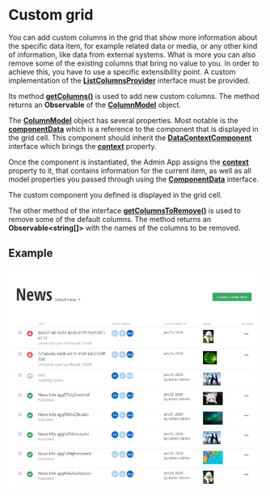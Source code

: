 # Custom grid

You can add custom columns in the grid that show more information about the specific data item, for example related data or media, or any other kind of information, like data from external systems. What is more you can also remove some of the existing columns that bring no value to you. In order to achieve this, you have to use a specific extensibility point. A custom implementation of the [**ListColumnsProvider**](http://admin-app-extensions-docs.sitefinity.site/interfaces/listcolumnsprovider.html) interface must be provided. 

Its method [**getColumns()**](http://admin-app-extensions-docs.sitefinity.site/interfaces/listcolumnsprovider.html#getcolumns) is used to add new custom columns. The method returns an **Observable** of the [**ColumnModel**](http://admin-app-extensions-docs.sitefinity.site/interfaces/columnmodel.html) object. 

The [**ColumnModel**](http://admin-app-extensions-docs.sitefinity.site/interfaces/columnmodel.html) object has several properties. Most notable is the [**componentData**](http://admin-app-extensions-docs.sitefinity.site/interfaces/columnmodel.html#componentdata) which is a reference to the component that is displayed in the grid cell. This component should inherit the [**DataContextComponent**](http://admin-app-extensions-docs.sitefinity.site/interfaces/datacontextcomponent.html) interface which brings the [**context**](http://admin-app-extensions-docs.sitefinity.site/interfaces/datacontextcomponent.html#context) property.

Once the component is instantiated, the Admin App assigns the [**context**](http://admin-app-extensions-docs.sitefinity.site/interfaces/datacontextcomponent.html#context) property to it, that contains information for the current item, as well as all model properties you passed through using the [**ComponentData**](http://admin-app-extensions-docs.sitefinity.site/interfaces/componentdata.html#properties) interface. 

The custom component you defined is displayed in the grid cell.

The other method of the interface [**getColumnsToRemove()**](http://admin-app-extensions-docs.sitefinity.site/interfaces/listcolumnsprovider.html#getcolumnstoremove) is used to remove some of the default columns. The method returns an **Observable<string[]>** with the names of the columns to be removed.

## Example

![Image column](./../../assets/image-column.JPG)
